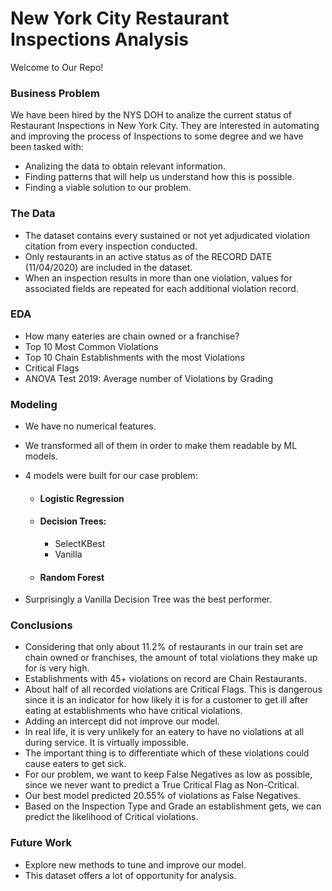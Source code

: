 # New York City Restaurant Inspections Analysis

Welcome to Our Repo!

### Business Problem

We have been hired by the NYS DOH to analize the current status of Restaurant Inspections in New York City. They are interested in automating and improving the process of Inspections to some degree and we have been tasked with:
   * Analizing the data to obtain relevant information.
   * Finding patterns that will help us understand how this is possible.
   * Finding a viable solution to our problem.

### The Data

* The dataset contains every sustained or not yet adjudicated violation citation from every inspection conducted.
* Only restaurants in an active status as of the RECORD DATE (11/04/2020) are included in the dataset.
* When an inspection results in more than one violation, values for associated fields are repeated for each additional violation record.

### EDA 

* How many eateries are chain owned or a franchise?
* Top 10 Most Common Violations
* Top 10 Chain Establishments with the most Violations
* Critical Flags
* ANOVA Test 2019: Average number of Violations by Grading

### Modeling

* We have no numerical features. 
* We transformed all of them in order to make them readable by ML models.
* 4 models were built for our case problem:

     * #### Logistic Regression 
     * #### Decision Trees:
         * SelectKBest 
         * Vanilla 
     * #### Random Forest
* Surprisingly a Vanilla Decision Tree was the best performer.


### Conclusions

* Considering that only about 11.2% of restaurants in our train set are chain owned or franchises, the amount of total violations they make up for is very high.
* Establishments with 45+ violations on record are Chain Restaurants.
* About half of all recorded violations are Critical Flags. This is dangerous since it is an indicator for how likely it is for a customer to get ill after eating at establishments who have critical violations.
* Adding an intercept did not improve our model.
* In real life, it is very unlikely for an eatery to have no violations at all during service. It is virtually impossible.
* The important thing is to differentiate which of these violations could cause eaters to get sick.
* For our problem, we want to keep False Negatives as low as possible, since we never want to predict a True Critical Flag as Non-Critical.
* Our best model predicted 20.55% of violations as False Negatives.
* Based on the Inspection Type and Grade an establishment gets, we can predict the likelihood of Critical violations.

### Future Work

* Explore new methods to tune and improve our model.
* This dataset offers a lot of opportunity for analysis.
